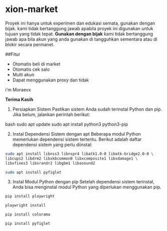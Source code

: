 # xion-market
Proyek ini hanya untuk experimen dan edukasi semata, gunakan dengan bijak. kami tidak bertanggung jawab apabila proyek ini digunakan untuk tujuan yang tidak tepat.
**Gunakan dengan bijak** kami tidak bertanggung jawab apa bila akun yang anda gunakan di tangguhkan sementara atau di blokir secara permanet.

##Fitur
- Otomatis beli di market
- Otomatis cek salo
- Multi akun
- Dapat menggunakan proxy dan tidak
  
i'm Moraevx 

**Terima Kasih**

1. Persiapkan Sistem
Pastikan sistem Anda sudah terinstal Python dan pip. Jika belum, jalankan perintah berikut:

bash
sudo apt update
sudo apt install python3 python3-pip

2. Instal Dependensi Sistem dengan apt
Beberapa modul Python memerlukan dependensi sistem tertentu. Berikut adalah daftar dependensi sistem yang perlu diinstal:

```bash
sudo apt install libnss3 libnspr4 libatk1.0-0 libatk-bridge2.0-0 \
libcups2 libdrm2 libxkbcommon0 libxcomposite1 libxdamage1 \
libxfixes3 libxrandr2 libgbm1 libasound2
```

```bash
sudo apt install pyfiglet
```

3. Instal Modul Python dengan pip
Setelah dependensi sistem terinstal, Anda bisa menginstal modul Python yang diperlukan menggunakan pip.

```bash
pip install playwright
```

```bash
playwright install
```


```bash
pip install colorama
```

```bash
pip install pyfiglet
```
